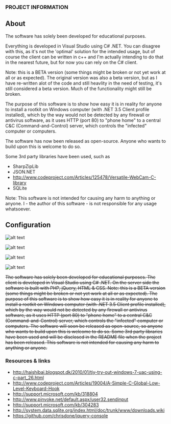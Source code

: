 ### PROJECT INFORMATION ###

## About ##

The software has solely been developed for educational purposes.

Everything is developed in Visual Studio using C# .NET. You can disagree with this, as it's not the 'optimal' solution for the intended usage, but of course the client can be written in c++ and I'm actually intending to do that in the nearest future, but for now you can rely on the C# client. 

Note: this is a BETA version (some things might be broken or not yet work at all or as expected). The original version was also a beta version, but as I have re-written alot of the code and still heavlity in the need of testing, it's still considered a beta version. Much of the functionality might still be broken.

The purpose of this software is to show how easy it is in reality for anyone to install a rootkit on Windows computer (with .NET 3.5 Client profile installed), which by the way would not be detected by any firewall or antivirus software, as it uses HTTP (port 80) to "phone home" to a central C&C (Command-and-Control) server, which controls the "infected" computer or computers.

The software has now been released as open-source. Anyone who wants to build upon this is welcome to do so. 

Some 3rd party libraries have been used, such as 

* SharpZipLib
* JSON.NET
* http://www.codeproject.com/Articles/125478/Versatile-WebCam-C-library
* SQLite

Note: This software is not intended for causing any harm to anything or anyone. I - the author of this software - is not responsible for any usage whatsoever.

## Configuration ##

![alt text](https://raw.githubusercontent.com/bnji/RestlessHoneySeeker/master/Screenshots/01_04_EnableNuGetPackageRestore.PNG?raw=true "Enable NuGet Package Restore")

![alt text](https://raw.githubusercontent.com/bnji/RestlessHoneySeeker/master/Screenshots/02_04_ConfigureNuGetRestorePackages.PNG?raw=true "Configure NuGet Restore Packages")

![alt text](https://raw.githubusercontent.com/bnji/RestlessHoneySeeker/master/Screenshots/03_04_ConfiguringNuGetPackages.PNG?raw=true "Configuring NuGet Packages")

![alt text](https://raw.githubusercontent.com/bnji/RestlessHoneySeeker/master/Screenshots/04_04_NuGetPackageFinished.PNG?raw=true "NuGet Package Finished")

 ~~The software has solely been developed for educational purposes. The client is developed in Visual Studio using C# .NET. On the server side the software is built with PHP, jQuery, HTML & CSS. Note: this is a BETA version (some things might be broken or not yet work at all or as expected).
The purpose of this software is to show how easy it is in reality for anyone to install a rootkit on Windows computer (with .NET 3.5 Client profile installed), which by the way would not be detected by any firewall or antivirus software, as it uses HTTP (port 80) to "phone home" to a central C&C (Command-and-Control) server, which controls the "infected" computer or computers.
The software will soon be released as open-source, so anyone who wants to build upon this is welcome to do so. Some 3rd party libraries have been used and will be disclosed in the README file when the project has been released. This software is not intended for causing any harm to anything or anyone.~~


### Resources & links ###

* http://haishibai.blogspot.dk/2010/01/tiy-try-out-windows-7-uac-using-c-part_26.html
* http://www.codeproject.com/Articles/19004/A-Simple-C-Global-Low-Level-Keyboard-Hook
* http://support.microsoft.com/kb/318804
* http://www.pinvoke.net/default.aspx/user32.sendinput
* http://support.microsoft.com/kb/304283
* http://system.data.sqlite.org/index.html/doc/trunk/www/downloads.wiki
* https://github.com/chrisdone/jquery-console